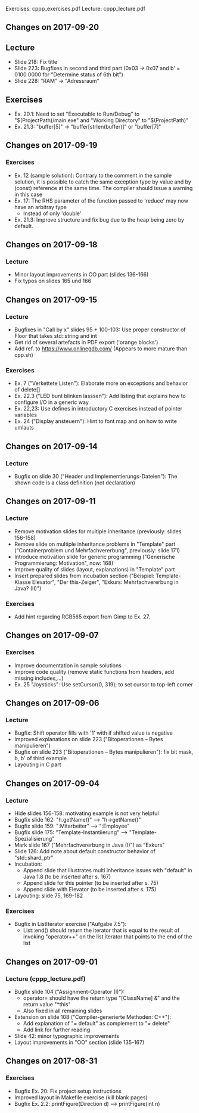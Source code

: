 Exercises: cppp_exercises.pdf
Lecture: cppp_lecture.pdf

## Changes on 2017-09-20

## Lecture

* Slide 218: Fix title
* Slide 223: Bugfixes in second and third part (0x03 -> 0x07 and b' = 0100 0000 for "Determine status of 6th bit")
* Slide 228: "RAM" -> "Adressraum"

## Exercises

* Ex. 20.1: Need to set "Executable to Run/Debug" to "$(ProjectPath)/main.exe" and "Working Directory" to "$(ProjectPath)"
* Ex. 21.3: "buffer[5]" -> "buffer[strlen(buffer)]" or "buffer[7]"


## Changes on 2017-09-19

### Exercises
* Ex. 12 (sample solution): Contrary to the comment in the sample solution, it is possible to catch the same exception type by value and by (const) reference at the same time. The compiler should issue a warning in this case
* Ex. 17: The RHS parameter of the function passed to 'reduce' may now have an arbitray type
  * Instead of only 'double' 
* Ex. 21.3: Improve structure and fix bug due to the heap being zero by default.

## Changes on 2017-09-18

### Lecture
* Minor layout improvements in OO part (slides 136-166)
* Fix typos on slides 165 und 166

## Changes on 2017-09-15

### Lecture
* Bugfixes in "Call by x" slides 95 + 100-103: Use proper constructor of Floor that takes std::string and int
* Get rid of several artefacts in PDF export ('orange blocks')
* Add ref. to https://www.onlinegdb.com/ (Appears to more mature than cpp.sh)

### Exercises

* Ex. 7 ("Verkettete Listen"): Elaborate more on exceptions and behavior of delete[]
* Ex. 22.3 ("LED bunt blinken lasssen"): Add listing that explains how to configure I/O in a generic way
* Ex. 22,23: Use defines in introductory C exercises instead of pointer variables
* Ex. 24 ("Display ansteuern"): Hint to font map and on how to write umlauts 


## Changes on 2017-09-14

### Lecture
* Bugfix on slide 30 ("Header und Implementierungs-Dateien"): The shown code is a class definition (not declaration)

## Changes on 2017-09-11

### Lecture

* Remove motivation slides for multiple inheritance (previously: slides 156-158)
* Remove slide on multiple inheritance problems in "Template" part ("Containerproblem und Mehrfachvererbung", previously: slide 171)
* Introduce motivation slide for generic programming ("Generische Programmierung: Motivation", now: 168)
* Improve quality of slides (layout, explanations) in "Template" part
* Insert prepared slides from incubation section ("Beispiel: Template-Klasse Elevator<T>", "Der this-Zeiger", "Exkurs: Mehrfachvererbung in Java? (II)")

### Exercises

* Add hint regarding RGB565 export from Gimp to Ex. 27.

## Changes on 2017-09-07

### Exercises
* Improve documentation in sample solutions
* Improve code quality (remove static functions from headers, add missing includes,...)
* Ex. 25 "Joysticks": Use setCursor(0, 319); to set cursor to top-left corner

## Changes on 2017-09-06

### Lecture
* Bugfix: Shift operator fills with '1' with if shifted value is negative
* Improved explanations on slide 223 ("Bitoperationen – Bytes manipulieren")
* Bugfix on slide 223 ("Bitoperationen – Bytes manipulieren"): fix bit mask, b, b' of third example
* Layouting in C part

## Changes on 2017-09-04

### Lecture
* Hide slides 156-158: motivating example is not very helpful
* Bugfix slide 162: "h.getName()" --> "h->getName()"
* Bugfix slide 159: ":Mitarbeiter" --> ":Employee"
* Bugfix slide 175: "Template-Instantiierung" --> "Template-Spezialisierung"
* Mark slide 167 ("Mehrfachvererbung in Java (I)") as "Exkurs"
* Slide 126: Add note about default constructor behavior of "std::shard_ptr"
* Incubation:
  * Append slide that illustrates multi inheritance issues with "default" in Java 1.8 (to be inserted after s. 167)
  * Append slide for this pointer (to be inserted after s. 75)
  * Append slide with Elevator<T> (to be inserted after s. 175)
* Layouting: slide 75, 169-182

### Exercises
* Bugfix in ListIterator exercise ("Aufgabe 7.5"):
  * List::end() should return the iterator that is equal to the result of invoking "operator++" on the list iterator that points to the end of the list

## Changes on 2017-09-01

### Lecture (cppp_lecture.pdf)
* Bugfix slide 104 ("Assignment-Operator (I)"):
  * operator= should have the return type "[ClassName] &" and the return value "*this"
  * Also fixed in all remaining slides
* Extension on slide 108 ("Compiler-generierte Methoden: C++"):
  * Add explanation of "= default" as complement to "= delete"
  * Add link for further reading
* Slide 42: minor typographic improvements
* Layout improvements in "OO" section (slide 135-167)

## Changes on 2017-08-31

### Exercises
* Bugfix Ex. 20: Fix project setup instructions
* Improved layout in Makefile exercise (kill blank pages)
* Bugfix Ex. 2.2: printFigure(Direction d) --> printFigure(int n) 
